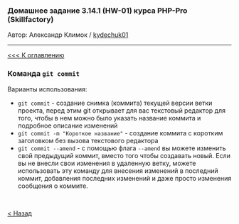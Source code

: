 ### Домашнее задание 3.14.1 (HW-01) курса PHP-Pro (Skillfactory)

Автор: Александр Климок / [kydechuk01](https://github.com/kydechuk01/)

---

[<<< К оглавлению](./README.md#оглавление) 

### Команда  `git commit` 

Варианты использования:
* `git commit` - создание снимка (коммита) текущей версии ветки проекта, перед этим git открывает для вас текстовый редактор для того, чтобы в нем можно было указать название коммита и подробное описание изменений
* `git commit -m "Короткое название"` - создание коммита с коротким заголовком без вызова текстового редактора
* `git commit ‐‐amend` - с помощью флага `‐‐amend` вы можете изменить свой предыдущий коммит, вместо того чтобы создавать новый. Если вы не внесли свои изменения в удаленную ветку, можете использовать эту команду для внесения изменений в последний коммит, добавления последних изменений и даже просто изменения сообщения о коммите.



<br>

[< Назад](./README.md#оглавление) 